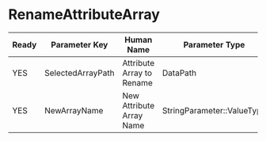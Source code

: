 # RenameAttributeArray #

| Ready | Parameter Key | Human Name | Parameter Type | Parameter Class |
|-------|---------------|------------|-----------------|----------------|
| YES | SelectedArrayPath | Attribute Array to Rename | DataPath | ArraySelectionParameter |
| YES | NewArrayName | New Attribute Array Name | StringParameter::ValueType | StringParameter |
